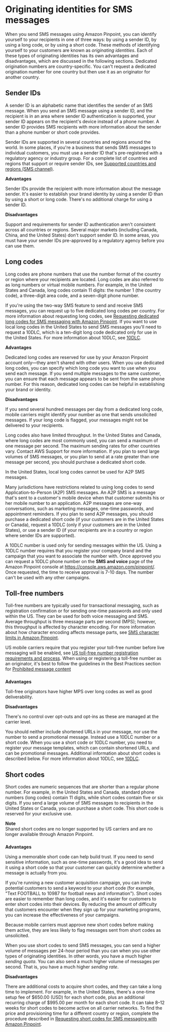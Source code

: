 # Originating identities for SMS messages<a name="channels-sms-originating-identities"></a>

When you send SMS messages using Amazon Pinpoint, you can identify yourself to your recipients in one of three ways: by using a sender ID, by using a long code, or by using a short code\. These methods of identifying yourself to your customers are known as *originating identities*\. Each of these types of originating identities has its own advantages and disadvantages, which are discussed in the following sections\. Dedicated origination numbers are country\-specific\. You can't request a dedicated origination number for one country but then use it as an originator for another country\.

## Sender IDs<a name="channels-sms-originating-identities-sender-ids"></a>

A sender ID is an alphabetic name that identifies the sender of an SMS message\. When you send an SMS message using a sender ID, and the recipient is in an area where sender ID authentication is supported, your sender ID appears on the recipient's device instead of a phone number\. A sender ID provides SMS recipients with more information about the sender than a phone number or short code provides\.

Sender IDs are supported in several countries and regions around the world\. In some places, if you're a business that sends SMS messages to individual customers, you must use a sender ID that's pre\-registered with a regulatory agency or industry group\. For a complete list of countries and regions that support or require sender IDs, see [Supported countries and regions \(SMS channel\)](channels-sms-countries.md)\.

**Advantages**

Sender IDs provide the recipient with more information about the message sender\. It's easier to establish your brand identity by using a sender ID than by using a short or long code\. There's no additional charge for using a sender ID\. 

**Disadvantages**

Support and requirements for sender ID authentication aren't consistent across all countries or regions\. Several major markets \(including Canada, China, and the United States\) don't support sender ID\. In some areas, you must have your sender IDs pre\-approved by a regulatory agency before you can use them\.

## Long codes<a name="channels-sms-originating-identities-long-codes"></a>

Long codes are phone numbers that use the number format of the country or region where your recipients are located\. Long codes are also referred to as long numbers or virtual mobile numbers\. For example, in the United States and Canada, long codes contain 11 digits: the number 1 \(the country code\), a three\-digit area code, and a seven\-digit phone number\. 

If you're using the two\-way SMS feature to send and receive SMS messages, you can request up to five dedicated long codes per country\. For more information about requesting long codes, see [Requesting dedicated long codes for SMS messaging with Amazon Pinpoint](channels-sms-awssupport-long-code.md)\. If you want to use local long codes in the United States to send SMS messages you'll need to request a 10DLC, which is a ten\-digit long code dedicated only for use in the United States\. For more information about 10DLC, see [10DLC](settings-sms-10dlc.md)\. 

**Advantages**

Dedicated long codes are reserved for use by your Amazon Pinpoint account only—they aren't shared with other users\. When you use dedicated long codes, you can specify which long code you want to use when you send each message\. If you send multiple messages to the same customer, you can ensure that each message appears to be sent from the same phone number\. For this reason, dedicated long codes can be helpful in establishing your brand or identity\.

**Disadvantages**

If you send several hundred messages per day from a dedicated long code, mobile carriers might identify your number as one that sends unsolicited messages\. If your long code is flagged, your messages might not be delivered to your recipients\.

Long codes also have limited throughput\. In the United States and Canada, where long codes are most commonly used, you can send a maximum of one message per second\. The maximum sending rates for other countries vary\. Contact AWS Support for more information\. If you plan to send large volumes of SMS messages, or you plan to send at a rate greater than one message per second, you should purchase a dedicated short code\.

 In the United States, local long codes cannot be used for A2P SMS messages\.

Many jurisdictions have restrictions related to using long codes to send Application\-to\-Person \(A2P\) SMS messages\. An A2P SMS is a message that's sent to a customer's mobile device when that customer submits his or her mobile number to an application\. A2P messages are one\-way conversations, such as marketing messages, one\-time passwords, and appointment reminders\. If you plan to send A2P messages, you should purchase a dedicated short code \(if your customers are in the United States or Canada\), request a 10DLC \(only if your customers are in the United States\), or use a sender ID \(if your recipients are in a country or region where sender IDs are supported\)\. 

A 10DLC number is used only for sending messages within the US\. Using a 10DLC number requires that you register your company brand and the campaign that you want to associate the number with\. Once approved you can request a 10DLC phone number on the **SMS and voice** page of the Amazon Pinpoint console at [https://console\.aws\.amazon\.com/pinpoint/](https://console.aws.amazon.com/pinpoint/)\. Once requested, the time to receive approval is 7\-10 days\. The number can't be used with any other campaigns\. 

## Toll\-free numbers<a name="channels-sms-originating-tollfree"></a>

Toll\-free numbers are typically used for transactional messaging, such as registration confirmation or for sending one\-time passwords and only used within the US\. They can be used for both voice messaging and SMS\. Average throughput is three message parts per second \(MPS\); however, this throughput is affected by character encoding\. For more information about how character encoding affects message parts, see [SMS character limits in Amazon Pinpoint](channels-sms-limitations-characters.md)\. 

US mobile carriers require that you register your toll\-free number before live messaging will be enabled, see [US toll\-free number registration requirements and process](settings-sms-tfn-register.md)\. When using or registering a toll\-free number as an originator, it's best to follow the guidelines in the Best Practices section for [Prohibited message content](channels-sms-best-practices.md#channels-sms-best-practices-message-content)

### <a name="channels-sms-originating-identities-dedicated-short-codes"></a>

**Advantages**

Toll\-free originators have higher MPS over long codes as well as good deliverability\. 

**Disadvantages**

There's no control over opt\-outs and opt\-ins as these are managed at the carrier level\. 

You should neither include shortened URLs in your message, nor use the number to send a promotional message\. Instead use a 10DLC number or a short code\. When you use a short code or 10DLC number, you need to register your message templates, which can contain shortened URLs, and can be promotional messages\. Additional information about short codes is described below\. For more information about 10DLC, see [10DLC](settings-sms-10dlc.md)\.

## Short codes<a name="channels-sms-originating-identities-short-codes"></a>

Short codes are numeric sequences that are shorter than a regular phone number\. For example, in the United States and Canada, standard phone numbers \(long codes\) contain 11 digits, while short codes contain five or six digits\. If you send a large volume of SMS messages to recipients in the United States or Canada, you can purchase a short code\. This short code is reserved for your exclusive use\.

**Note**  
Shared short codes are no longer supported by US carriers and are no longer available through Amazon Pinpoint\.

### <a name="channels-sms-originating-identities-dedicated-short-codes"></a>

**Advantages**

Using a memorable short code can help build trust\. If you need to send sensitive information, such as one\-time passwords, it's a good idea to send it using a short code so that your customer can quickly determine whether a message is actually from you\.

If you're running a new customer acquisition campaign, you can invite potential customers to send a keyword to your short code \(for example, "Text FOOTBALL to 10987 for football news and information"\)\. Short codes are easier to remember than long codes, and it's easier for customers to enter short codes into their devices\. By reducing the amount of difficulty that customers encounter when they sign up for your marketing programs, you can increase the effectiveness of your campaigns\.

Because mobile carriers must approve new short codes before making them active, they are less likely to flag messages sent from short codes as unsolicited\.

When you use short codes to send SMS messages, you can send a higher volume of messages per 24\-hour period than you can when you use other types of originating identities\. In other words, you have a much higher *sending quota*\. You can also send a much higher volume of messages per second\. That is, you have a much higher *sending rate*\.

**Disadvantages**

There are additional costs to acquire short codes, and they can take a long time to implement\. For example, in the United States, there's a one\-time setup fee of $650\.00 \(USD\) for each short code, plus an additional recurring charge of $995\.00 per month for each short code\. It can take 8–12 weeks for short codes to become active on all carrier networks\. To find the price and provisioning time for a different country or region, complete the procedure described in [Requesting short codes for SMS messaging with Amazon Pinpoint](channels-sms-awssupport-short-code.md)\.